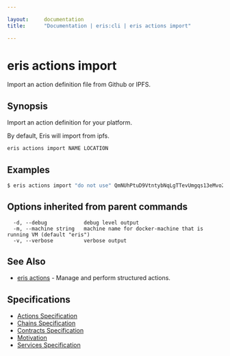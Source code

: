 ```yaml
---

layout:     documentation
title:      "Documentation | eris:cli | eris actions import"

---
```


# eris actions import

Import an action definition file from Github or IPFS.

## Synopsis

Import an action definition for your platform.

By default, Eris will import from ipfs.

```bash
eris actions import NAME LOCATION
```

## Examples

```bash
$ eris actions import "do not use" QmNUhPtuD9VtntybNqLgTTevUmgqs13eMvo2fkCwLLx5MX
```

## Options inherited from parent commands

```
  -d, --debug            debug level output
  -m, --machine string   machine name for docker-machine that is running VM (default "eris")
  -v, --verbose          verbose output
```

## See Also

* [eris actions](https://docs.erisindustries.com/documentation/eris-cli/0.11.4/eris_actions/)	 - Manage and perform structured actions.

## Specifications

* [Actions Specification](https://docs.erisindustries.com/documentation/eris-cli/0.11.4/actions_specification/)
* [Chains Specification](https://docs.erisindustries.com/documentation/eris-cli/0.11.4/chains_specification/)
* [Contracts Specification](https://docs.erisindustries.com/documentation/eris-cli/0.11.4/contracts_specification/)
* [Motivation](https://docs.erisindustries.com/documentation/eris-cli/0.11.4/motivation/)
* [Services Specification](https://docs.erisindustries.com/documentation/eris-cli/0.11.4/services_specification/)


